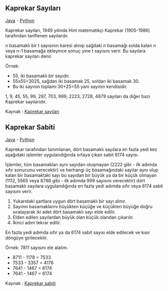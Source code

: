 ## Kaprekar Sayıları
[Java](https://github.com/marsliz/java/blob/master/KaprekarSayilari.java) - [Python](https://github.com/marsliz/python/blob/master/kaprekar_sayilari.py)

Kaprekar sayıları, 1949 yılında Hint matematikçi Kaprekar (1905-1986) tarafından tariflenen sayılardır. 

n basamaklı bir t sayısının karesi alınıp sağdaki n basamağı solda kalan n veya n-1 basamağa ekleyince sonuç yine t sayısını verir. Bu sayılara kaprekar sayıları denir.

Örnek: 
- 55, iki basamaklı bir sayıdır.
- 55x55=3025, sağdan iki basamak 25, soldan iki basamak 30.
- Bu iki sayının toplamı 30+25=55 yani sayının kendisidir.

1, 9, 45, 55, 99, 297, 703, 999, 2223, 2728, 4879 sayıları da diğer bazı Kaprekar sayılarıdır.

Kaynak : [Kaprekar sayıları](https://tr.wikipedia.org/wiki/Kaprekar_sayıları)

## Kaprekar Sabiti
[Java](https://github.com/marsliz/java/blob/master/Kaprekar_Sabiti.java) - [Python](https://github.com/marsliz/python/blob/master/kaprekar_sabiti.py)

Kaprekar tarafından tanımlanan, dört basamaklı sayılara en fazla yedi kez aşağıdaki işlemler uygulandığında ortaya çıkan sabit 6174 sayısı.

İşlemler, tüm basamakları aynı sayıdan oluşmayan (2222 gibi - ilk adımda sıfır sonucunu verecektir) ve herhangi üç basamağındaki sayılar aynı olup kalan bir basamaktaki sayı bu sayıdan bir büyük ya da bir küçük olmayan (1112, 5565 veya 8788 gibi - ilk adımda 999 sayısını verecektir) dört basamaklı sayılara uygulandığında en fazla yedi adımda sıfır veya 6174 sabit sayısını verir.

1. Yukarıdaki şartlara uygun dört basamaklı bir sayı alınır.
2. Sayının basamaklarını büyükten küçüğe ve küçükten büyüğe doğru sıralayarak iki adet dört basamaklı sayı elde edilir.
3. Elden edilen sayılardan büyük olan küçük olandan çıkarılır.
4. İkinci adım tekrar edilir.

En fazla yedi adımda sıfır ya da 6174 sabit sayısı elde edilecek ve kısır döngüye girilecektir.

Örnek: 7811 sayısını ele alalım.
- 8711 - 1178 = 7533
- 7533 - 3357 = 4176
- 7641 - 1467 = 6174
- 7641 - 1467 = 6174

Kaynak : [Kaprekar sabiti](https://tr.wikipedia.org/wiki/Kaprekar_sabiti)
